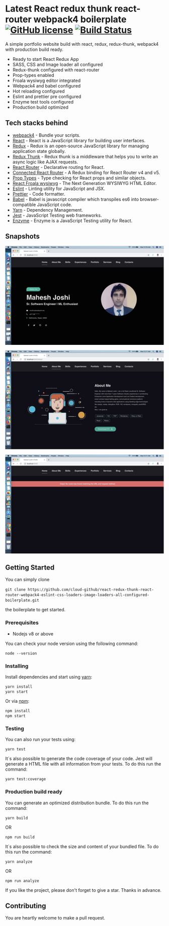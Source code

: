 # Latest React redux thunk react-router webpack4 boilerplate [![GitHub license](https://img.shields.io/badge/license-MIT-lime.svg)](https://github.com/cloud-github/react-redux-thunk-react-router-webpack4-eslint-css-loaders-image-loaders-all-configured-boilerplate/blob/master/LICENSE) [![Build Status](https://travis-ci.org/cloud-github/react-redux-thunk-react-router-webpack4-eslint-loaders-pre-configured-boilerplate.svg?branch=master)](https://travis-ci.org/cloud-github/react-redux-thunk-react-router-webpack4-eslint-loaders-pre-configured-boilerplate)
A simple portfolio website build with react, redux, redux-thunk, webpack4 with production build ready.

* Ready to start React Redux App
* SASS, CSS and Image loader all configured
* Redux-thunk configured with react-router 
* Prop-types enabled
* Froala wysiwyg editor integrated
* Webpack4 and babel configured
* Hot reloading configured
* Eslint and prettier pre configured
* Enzyme test tools configured
* Production build optimized

## Tech stacks behind

* [webpack4](https://webpack.js.org/) - Bundle your scripts.
* [React](https://babeljs.io/) - React is a JavaScript library for building user interfaces.
* [Redux](https://redux.js.org/) - Redux is an open-source JavaScript library for managing application state globally.
* [Redux Thunk](https://github.com/reduxjs/redux-thunk/) - Redux thunk is a middleware that helps you to write an async logic like AJAX requests.
* [React Router](https://github.com/ReactTraining/react-router) - Declarative routing for React.
* [Connected React Router](https://github.com/supasate/connected-react-router) - A Redux binding for React Router v4 and v5.
* [Prop Types](https://www.npmjs.com/package/prop-types) - Type checking for React props and similar objects.
* [React Froala wysiwyg](https://www.froala.com/wysiwyg-editor/docs/framework-plugins/react) - The Next Generation WYSIWYG HTML Editor.
* [Eslint](https://eslint.org/) - Linting utility for JavaScript and JSX.
* [Prettier](https://prettier.io/) - Code formatter.
* [Babel](https://babeljs.io/) - Babel is javascript compiler which transpiles es6 into browser-compatible JavaScript code.
* [Yarn](https://yarnpkg.com) - Dependency Management.
* [Jest](https://jestjs.io/) - JavaScript Testing web frameworks.
* [Enzyme](https://airbnb.io/enzyme/docs/api/) - Enzyme is a JavaScript Testing utility for React.

## Snapshots

![alt text](https://raw.githubusercontent.com/cloud-github/react-redux-thunk-react-router-webpack4-eslint-css-loaders-image-loaders-all-configured-boilerplate/master/public/images/home_page.png)

![alt text](https://raw.githubusercontent.com/cloud-github/react-redux-thunk-react-router-webpack4-eslint-css-loaders-image-loaders-all-configured-boilerplate/master/public/images/aboutme_page.png)

![alt text](https://raw.githubusercontent.com/cloud-github/react-redux-thunk-react-router-webpack4-eslint-css-loaders-image-loaders-all-configured-boilerplate/master/public/images/route_not_found.png)

## Getting Started

You can simply clone 

``` git clone https://github.com/cloud-github/react-redux-thunk-react-router-webpack4-eslint-css-loaders-image-loaders-all-configured-boilerplate.git ```

the boilerplate to get started.

### Prerequisites

* Nodejs v8 or above

You can check your node version using the following command:

```CLI
node --version
```

### Installing

Install dependencies and start using [yarn](https://yarnpkg.com):

```CLI
yarn install
yarn start
```

Or via [npm](https://www.npmjs.com/):

```CLI
npm install
npm start
```

### Testing

You can also run your tests using:

```CLI
yarn test
```

It´s also possible to generate the code coverage of your code. Jest will generate a HTML file with all information from your tests. To do this run the command:

```CLI
yarn test:coverage
```

### Production build ready

You can generate an optimized distribution bundle. To do this run the command:

```CLI
yarn build
```
OR

```CLI
npm run build
```

It´s also possible to check the size and content of your bundled file. To do this run the command:

```CLI
yarn analyze
```
OR

```CLI
npm run analyze
```

If you like the project, please don't forget to give a star. Thanks in advance.


## Contributing

You are heartly welcome to make a pull request.

